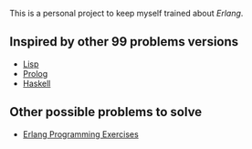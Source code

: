 This is a personal project to keep myself trained about _Erlang_.

## Inspired by other 99 problems versions

* [Lisp](http://www.ic.unicamp.br/~meidanis/courses/mc336/2006s2/funcional/L-99_Ninety-Nine_Lisp_Problems.html)
* [Prolog](https://sites.google.com/site/prologsite/prolog-problems)
* [Haskell](http://www.haskell.org/haskellwiki/99_questions/11_to_20)

## Other possible problems to solve
* [Erlang Programming Exercises](http://www.erlang.org/course/exercises.html)
